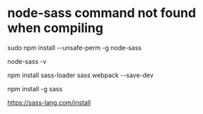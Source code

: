 # node-sass command not found when compiling

sudo npm install --unsafe-perm -g node-sass


 node-sass -v


npm install sass-loader sass webpack --save-dev

npm install -g sass

https://sass-lang.com/install
